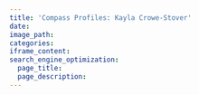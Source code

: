 ```yaml
---
title: 'Compass Profiles: Kayla Crowe-Stover'
date:
image_path:
categories:
iframe_content:
search_engine_optimization:
  page_title:
  page_description:
---
```

